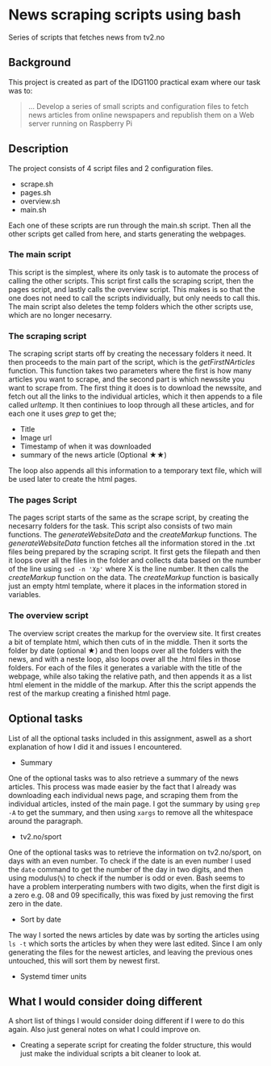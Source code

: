 # News scraping scripts using bash

Series of scripts that fetches news from tv2.no



## Background

This project is created as part of the IDG1100 practical exam where our task was to: 
> ... Develop a series of small scripts and configuration files to fetch news articles from online newspapers and republish them on a Web server running on Raspberry Pi



## Description

The project consists of 4 script files and 2 configuration files.

* scrape.sh
* pages.sh
* overview.sh
* main.sh

Each one of these scripts are run through the main.sh script. Then all the other scripts get called from here, and starts generating the webpages.

### The main script

This script is the simplest, where its only task is to automate the process of calling the other scripts. This script first calls the scraping script, then the pages script, and lastly calls the overview script. This makes is so that the one does not need to call the scripts individually, but only needs to call this. The main script also deletes the temp folders which the other scripts use, which are no longer necesarry. 


### The scraping script

The scraping script starts off by creating the necessary folders it need. It then proceeds to the main part of the script, which is the *getFirstNArticles* function. This function takes two parameters where the first is how many articles you want to scrape, and the second part is which newssite you want to scrape from. The first thing it does is to download the newssite, and fetch out all the links to the individual articles, which it then appends to a file called *urltemp*. It then continiues to loop through all these articles, and for each one it uses *grep* to get the;

* Title
* Image url
* Timestamp of when it was downloaded
* summary of the news article (Optional ★★)

The loop also appends all this information to a temporary text file, which will be used later to create the html pages.

### The pages Script

The pages script starts of the same as the scrape script, by creating the necesarry folders for the task. This script also consists of two main functions. The *generateWebsiteData* and the *createMarkup* functions. The *generateWebsiteData* function fetches all the information stored in the .txt files being prepared by the scraping script. It first gets the filepath and then it loops over all the files in the folder and collects data based on the number of the line using `sed -n 'Xp'` where X is the line number. It then calls the *createMarkup* function on the data. The *createMarkup* function is basically just an empty html template, where it places in the information stored in variables.

### The overview script

The overview script creates the markup for the overview site. It first creates a bit of template html, which then cuts of in the middle. Then it sorts the folder by date (optional ★) and then loops over all the folders with the news, and with a neste loop, also loops over all the .html files in those folders. For each of the files it generates a variable with the title of the webpage, while also taking the relative path, and then appends it as a list html element in the middle of the markup. After this the script appends the rest of the markup creating a finished html page. 



## Optional tasks

List of all the optional tasks included in this assignment, aswell as a short explanation of how I did it and issues I encountered.

* Summary


One of the optional tasks was to also retrieve a summary of the news articles. This process was made easier by the fact that I already was downloading each individual news page, and scraping them from the individual articles, insted of the main page. I got the summary by using `grep -A` to get the summary, and then using `xargs` to remove all the whitespace around the paragraph.

* tv2.no/sport


One of the optional tasks was to retrieve the information on tv2.no/sport, on days with an even number. To check if the date is an even number I used the `date` command to get the number of the day in two digits, and then using modulus(`%`) to check if the number is odd or even. Bash seems to have a problem interperating numbers with two digits, when the first digit is a zero e.g. 08 and 09 specifically, this was fixed by just removing the first zero in the date.

* Sort by date


The way I sorted the news articles by date was by sorting the articles using `ls -t` which sorts the articles by when they were last edited. Since I am only generating the files for the newest articles, and leaving the previous ones untouched, this will sort them by newest first.

* Systemd timer units




## What I would consider doing different

A short list of things I would consider doing different if I were to do this again. Also just general notes on what I could improve on.

* Creating a seperate script for creating the folder structure, this would just make the individual scripts a bit cleaner to look at.

